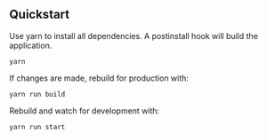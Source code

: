 ## Quickstart

Use yarn to install all dependencies. A postinstall hook will build the application.

```
yarn
```

If changes are made, rebuild for production with:

```
yarn run build
```

Rebuild and watch for development with:

```
yarn run start
```
